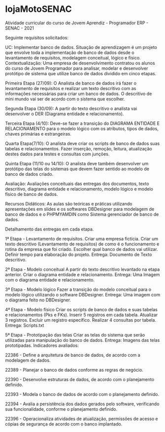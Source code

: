 # lojaMotoSENAC


Atividade curricular do curso de Jovem Aprendiz - Programador ERP - SENAC - 2021

Seguinte requisitos solicitados:


UC: Implementar banco de dados.
Situação de aprendizagem é um projeto que envolve toda a implementação de banco de
dados desde o levantamento de requisitos, modelagem conceitual, lógico e físico.
Contextualização:
Uma empresa de desenvolvimento contratou os alunos do curso de Jovem
Programador para analisar, modelar e desenvolver protótipo de sistema que utilize banco de
dados dividido em cinco etapas.

Primeira Etapa (27/09): O Analista de banco de dados irá fazer o levantamento de
requisitos e realizar um texto descritivo com as informações necessárias para criar um
banco de dados. O descritivo de mini mundo vai ser de acordo com o sistema que escolher.

Segunda Etapa (30/09): A partir do texto descritivo o analista vai desenvolver o
DER (Diagrama entidade e relacionamento).

Terceira Etapa (4/10): Deve-se fazer a transição do DIAGRAMA ENTIDADE E
RELACIONAMENTO para o modelo lógico com os atributos, tipos de dados, chaves
primárias e estrangeiras.

Quarta Etapa(7/10): O analista deve criar os scripts de banco de dados suas
tabelas e relacionamentos. Fazer inserção, remoção, leitura, atualização destes dados para
testes e consultas com junções.

Quinta Etapa (11/10 ou 14/10): O analista deve também desenvolver um protótipo
das telas do sistemas que devem fazer sentido ao modelo de banco de dados criado.

Avaliação:
Avaliações conceituais das entregas dos documentos, texto descritivo, diagrama entidade e
relacionamento, modelo lógico e modelo físico de banco de dados.

Recursos Didáticos:
As aulas são teóricas e práticas utilizando apresentações em slides e os softwares
DBDesigner para modelagem de banco de dados e o PHPMYAMDIN como Sistema
gerenciador de banco de dados.

Detalhamento das entregas em cada etapa.

1ª Etapa - Levantamento de requisitos.
Criar uma empresa fictícia.
Criar um texto descritivo (Levantamento de requisitos) de como é o funcionamento e rotina
da empresa que foi criado.
Escolher qual banco de dados vai utilizar.
Definir tempo para elaboração do projeto.
Entrega: Documento de Texto descritivo.

2ª Etapa - Modelo conceitual
A partir do texto descritivo levantado na etapa anterior. Criar o diagrama entidade e
relacionamento.
Entrega: Uma Imagem com o diagrama entidade e relacionamento.

3ª Etapa - Modelo lógico
Fazer a transição do modelo conceitual para o modelo lógico utilizando o software
DBDesigner.
Entrega: Uma imagem com o diagrama feito no DBDesigner.

4ª Etapa - Modelo físico
Criar os scripts de banco de dados e suas tabelas e relacionamentos (Pks e FKs).
Inserir 5 registros em cada tabela.
Atualizar 3 registros.
Excluir um registro específico.
Realizar 4 consultas por tabela.
Entrega: Scripts.txt

5ª Etapa - Prototipação das telas
Criar as telas do sistema que serão utilizadas para manipulação do banco de dados.
Entrega: Imagens das telas prototipadas.
Indicadores avaliados:

22386 - Define a arquitetura de banco de dados, de acordo com a modelagem de dados.

22389 - Planejar o banco de dados conforme as regras de negócio.

22390 - Desenvolve estruturas de dados, de acordo com o planejamento definido.

22393 - Modela o banco de dados de acordo com o planejamento definido.

22394 - Avalia a persistência dos dados gerados pelo software, verificando sua
funcionalidade, conforme o planejamento definido.

22396 - Operacionaliza atividades de atualização, permissões de acesso e cópias de
segurança de acordo com o banco implantado.

